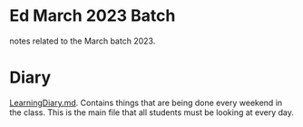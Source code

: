 # Ed March 2023 Batch

notes related to the March batch 2023.

# Diary

[LearningDiary.md](LearningDiary.md). Contains things that are being done every weekend in the class. This is the main file that all students must be looking at every day.